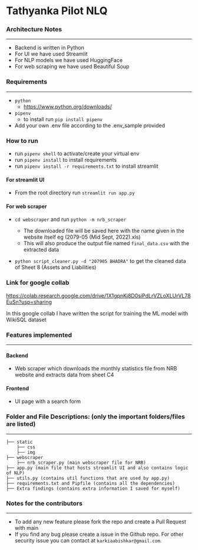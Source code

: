 # Tathyanka Pilot NLQ


### Architecture Notes
------------------
* Backend is written in Python
* For UI we have used Streamlit
* For NLP models we have used HuggingFace
* For web scraping we have used Beautiful Soup

### Requirements
--------------------------
* `python`
  * https://www.python.org/downloads/ 
* `pipenv`
  * to install run `pip install pipenv`
* Add your own .env file according to the .env_sample provided

### How to run
* run `pipenv shell` to activate/create your virtual env
* run `pipenv install` to install requirements 
* run `pipenv install -r requirements.txt` to install streamlit 

#### For streamlit UI
* From the root directory run `streamlit run app.py`

#### For web scraper
* `cd webscraper` and run `python -m nrb_scraper` 
  * The downloaded file will be saved here with the name given in the website itself eg (2079-05 (Mid Sept, 2022).xls)
  * This will also produce the output file named `final_data.csv` with the extracted data

*  `python script_cleaner.py -d "207905 BHADRA"` to get the cleaned data of Sheet 8 (Assets and Liabilities)


### Link for google collab
https://colab.research.google.com/drive/1X1gpnKj8D0siPdLrVZLoXLUrVL78EuSn?usp=sharing

In this google collab I have written the script for training the ML model with WikiSQL dataset


### Features implemented
--------------------------
#### Backend

* Web scraper which downloads the monthly statistics file from NRB website and extracts data from sheet C4

#### Frontend

* UI page with a search form

### Folder and File Descriptions: (only the important folders/files are listed)
--------------------------
    ├── static
        ├── css
        ├── img
    ├── webscraper
        ├── nrb_scraper.py (main webscraper file for NRB)
    ├── app.py (main file that hosts streamlit UI and also contains logic of NLP)
    ├── utils.py (contains util functions that are used by app.py)
    ├── requirements.txt and Pipfile (contains all the dependencies)
    ├── Extra findings (contains extra information I saved for myself)
    
### Notes for the contributors
------------------------------
* To add any new feature please fork the repo and create a Pull Request with main
* If you find any bug please create a issue in the Github repo. For other security issue you can contact at `karkiaabishkar@gmail.com`.

